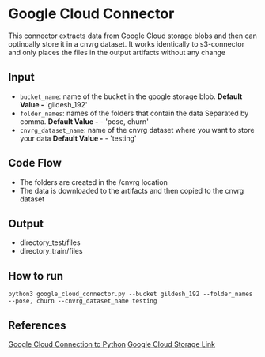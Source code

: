 # Google Cloud Connector

This connector extracts data from Google Cloud storage blobs and then can optinoally store it in a cnvrg dataset. It works identically to s3-connector and only places the files in the output artifacts without any change

## Input
- `bucket_name`: name of the bucket in the google storage blob.
    **Default Value -** 'gildesh_192'
- `folder_names`: names of the folders that contain the data Separated by comma.
    **Default Value -** - 'pose, churn'
- `cnvrg_dataset_name`: name of the cnvrg dataset where you want to store your data
    **Default Value -** - 'testing'

## Code Flow
- The folders are created in the /cnvrg location
- The data is downloaded to the artifacts and then copied to the cnvrg dataset

## Output
-   directory_test/files
-   directory_train/files

## How to run
```
python3 google_cloud_connector.py --bucket gildesh_192 --folder_names --pose, churn --cnvrg_dataset_name testing
```
## References
[Google Cloud Connection to Python](https://towardsdatascience.com/exporting-data-from-google-cloud-platform-72cbe69de695)
[Google Cloud Storage Link](https://console.cloud.google.com/storage/browser/)
